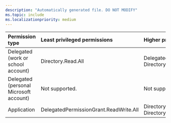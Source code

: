 ```yaml
---
description: "Automatically generated file. DO NOT MODIFY"
ms.topic: include
ms.localizationpriority: medium
---
```


|Permission type|Least privileged permissions|Higher privileged permissions|
|:---|:---|:---|
|Delegated (work or school account)|Directory.Read.All|DelegatedPermissionGrant.ReadWrite.All, Directory.ReadWrite.All|
|Delegated (personal Microsoft account)|Not supported.|Not supported.|
|Application|DelegatedPermissionGrant.ReadWrite.All|Directory.Read.All, Directory.ReadWrite.All|

